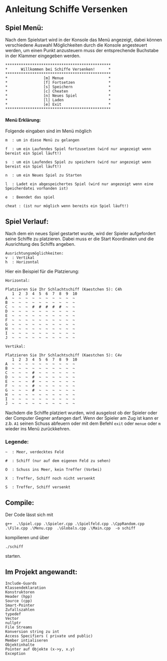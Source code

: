 # Anleitung Schiffe Versenken


## Spiel Menü:
Nach dem Spielstart wird in der Konsole das Menü angezeigt,
dabei können verschiedene Auswahl Möglichkeiten durch die Konsole angesteuert werden,
um einen Punkt anzusteuern muss der entsprechende Buchstabe in der Klammer eingegeben werden.
```
***********************************************
*      Willkommen bei Schiffe Versenken!      *
***********************************************
*                [m] Menue                    *
*                [f] Fortsetzen               *
*                [s] Speichern                *
*                [c] Cheaten                  *
*                [n] Neues Spiel              *
*                [l] Laden                    *
*                [e] Exit                     *
***********************************************
```
#### Menü Erklärung: 
Folgende eingaben sind im Menü möglich
```
m  : um in diese Menü zu gelangen

f  : um ein Laufendes Spiel fortzusetzen (wird nur angezeigt wenn bereist ein Spiel läuft!)

s  : um ein Laufendes Spiel zu speichern (wird nur angezeigt wenn bereist ein Spiel läuft!)

n  : um ein Neues Spiel zu Starten

l  : Ladet ein abgespeichertes Spiel (wird nur angezeigt wenn eine Speicherdatei vorhanden ist)

e  : Beendet das spiel

cheat : (ist nur möglich wenn bereits ein Spiel läuft!)
```

## Spiel Verlauf:
Nach dem ein neues Spiel gestartet wurde,
wird der Spieler aufgefordert seine Schiffe zu platzieren.
Dabei muss er die Start Koordinaten und die Ausrichtung des Schiffs angeben. 
```
Ausrichtungsmöglichkeiten:
v  : Vertikal
h  : Horizontal
```
Hier ein Beispiel für die Platzierung:
```
Horizontal:

Platzieren Sie Ihr Schlachtschiff (Kaestchen 5): C4h
   1  2  3  4  5  6  7  8  9  10
A  ~  ~  ~  ~  ~  ~  ~  ~  ~  ~
B  ~  ~  ~  ~  ~  ~  ~  ~  ~  ~
C  ~  ~  ~  #  #  #  #  #  ~  ~
D  ~  ~  ~  ~  ~  ~  ~  ~  ~  ~
E  ~  ~  ~  ~  ~  ~  ~  ~  ~  ~
F  ~  ~  ~  ~  ~  ~  ~  ~  ~  ~
G  ~  ~  ~  ~  ~  ~  ~  ~  ~  ~
H  ~  ~  ~  ~  ~  ~  ~  ~  ~  ~
I  ~  ~  ~  ~  ~  ~  ~  ~  ~  ~
J  ~  ~  ~  ~  ~  ~  ~  ~  ~  ~
```

```
Vertikal:

Platzieren Sie Ihr Schlachtschiff (Kaestchen 5): C4v
   1  2  3  4  5  6  7  8  9  10
A  ~  ~  ~  ~  ~  ~  ~  ~  ~  ~
B  ~  ~  ~  ~  ~  ~  ~  ~  ~  ~
C  ~  ~  ~  #  ~  ~  ~  ~  ~  ~
D  ~  ~  ~  #  ~  ~  ~  ~  ~  ~
E  ~  ~  ~  #  ~  ~  ~  ~  ~  ~
F  ~  ~  ~  #  ~  ~  ~  ~  ~  ~
G  ~  ~  ~  #  ~  ~  ~  ~  ~  ~
H  ~  ~  ~  ~  ~  ~  ~  ~  ~  ~
I  ~  ~  ~  ~  ~  ~  ~  ~  ~  ~
J  ~  ~  ~  ~  ~  ~  ~  ~  ~  ~

```
Nachdem die Schiffe platziert wurden, wird ausgelost ob der Spieler oder der Computer Gegner anfangen darf.
Wenn der Spieler am Zug ist kann er z.b. `A1` seinen Schuss abfeuern oder mit dem Befehl `exit` oder `menue` oder `m` wieder ins Menü zurückkehren.

### Legende: 
```
~  : Meer, verdecktes Feld

#  : Schiff (nur auf dem eigenen Feld zu sehen)

O  : Schuss ins Meer, kein Treffer (Vorbei)

X  : Treffer, Schiff noch nicht versenkt

S  : Treffer, Schiff versenkt
```
## Compile:

Der Code lässt sich mit 

```
g++  .\Spiel.cpp .\Spieler.cpp .\Spielfeld.cpp .\CppRandom.cpp .\File.cpp .\Menu.cpp  .\Globals.cpp .\Main.cpp  -o schiff
```

kompilieren und über
```
./schiff
```
starten.


## Im Projekt angewandt:
```
Include-Guards
Klassendeklaration
Konstruktoren
Header (hpp)
Source (cpp)
Smart-Pointer
Zufallszahlen
typedef
Vector
nullptr
File Streams
Konversion string zu int
Access Specifiers ( private und public)
Member intialiseren
Objektinhalte
Pointer auf Objekte (x->y, x.y)
Exception
```
